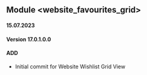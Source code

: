 ## Module <website_favourites_grid>

#### 15.07.2023
#### Version 17.0.1.0.0
#### ADD
- Initial commit for Website Wishlist Grid View